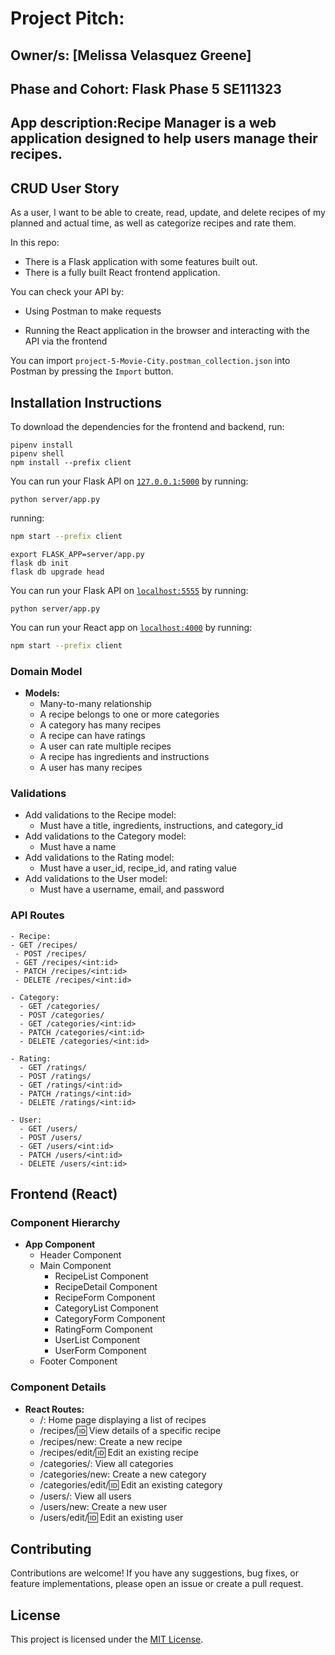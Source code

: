 
# Project Pitch:

## Owner/s: [Melissa Velasquez Greene]

## Phase and Cohort: Flask Phase 5 SE111323

## App description:Recipe Manager is a web application designed to help users manage their recipes. 

## CRUD User Story

As a user, I want to be able to create, read, update, and delete recipes of my planned and actual time, as well as categorize recipes and rate them.

In this repo:

- There is a Flask application with some features built out.
- There is a fully built React frontend application.

You can check your API by:

- Using Postman to make requests

- Running the React application in the browser and interacting with the API via
  the frontend

You can import `project-5-Movie-City.postman_collection.json` into Postman by
pressing the `Import` button.

## Installation Instructions

To download the dependencies for the frontend and backend, run:

```console
pipenv install
pipenv shell
npm install --prefix client
```

You can run your Flask API on [`127.0.0.1:5000`](http://127.0.0.1:5000/) by
running:

```console
python server/app.py
```

running:

```sh
npm start --prefix client
```

```console
export FLASK_APP=server/app.py
flask db init
flask db upgrade head
```
You can run your Flask API on [`localhost:5555`](http://localhost:5555) by
running:

```console
python server/app.py
```

You can run your React app on [`localhost:4000`](http://localhost:4000) by
running:

```sh
npm start --prefix client
```

### Domain Model

- **Models:**
  - Many-to-many relationship
  - A recipe belongs to one or more categories
  - A category has many recipes
  - A recipe can have ratings
  - A user can rate multiple recipes
  - A recipe has ingredients and instructions
  - A user has many recipes

### Validations

- Add validations to the Recipe model:
  - Must have a title, ingredients, instructions, and category_id
- Add validations to the Category model:
  - Must have a name
- Add validations to the Rating model:
  - Must have a user_id, recipe_id, and rating value
- Add validations to the User model:
  - Must have a username, email, and password


### API Routes

 ```
- Recipe:
- GET /recipes/
  - POST /recipes/
  - GET /recipes/<int:id>
  - PATCH /recipes/<int:id>
  - DELETE /recipes/<int:id>
```
  
```
- Category:
  - GET /categories/
  - POST /categories/
  - GET /categories/<int:id>
  - PATCH /categories/<int:id>
  - DELETE /categories/<int:id>
```
  
```
- Rating:
  - GET /ratings/
  - POST /ratings/
  - GET /ratings/<int:id>
  - PATCH /ratings/<int:id>
  - DELETE /ratings/<int:id>
```

```
- User:
  - GET /users/
  - POST /users/
  - GET /users/<int:id>
  - PATCH /users/<int:id>
  - DELETE /users/<int:id>
```

## Frontend (React)

### Component Hierarchy

- **App Component**
  - Header Component
  - Main Component
    - RecipeList Component
    - RecipeDetail Component
    - RecipeForm Component
    - CategoryList Component
    - CategoryForm Component
    - RatingForm Component
    - UserList Component
    - UserForm Component
  - Footer Component

### Component Details

- **React Routes:**
  - /: Home page displaying a list of recipes
  - /recipes/:id: View details of a specific recipe
  - /recipes/new: Create a new recipe
  - /recipes/edit/:id: Edit an existing recipe
  - /categories/: View all categories
  - /categories/new: Create a new category
  - /categories/edit/:id: Edit an existing category
  - /users/: View all users
  - /users/new: Create a new user
  - /users/edit/:id: Edit an existing user

## Contributing

Contributions are welcome! If you have any suggestions, bug fixes, or feature implementations, please open an issue or create a pull request.

## License

This project is licensed under the [MIT License](https://opensource.org/licenses/MIT).



